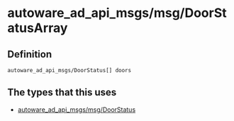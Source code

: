 # autoware_ad_api_msgs/msg/DoorStatusArray

## Definition

```txt
autoware_ad_api_msgs/DoorStatus[] doors
```

## The types that this uses

- [autoware_ad_api_msgs/msg/DoorStatus](../../autoware_ad_api_msgs/msg/door_status.md)
